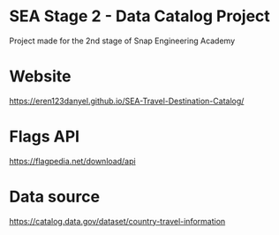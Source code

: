 # SEA Stage 2 - Data Catalog Project
Project made for the 2nd stage of Snap Engineering Academy

# Website
https://eren123danyel.github.io/SEA-Travel-Destination-Catalog/

# Flags API 
https://flagpedia.net/download/api

# Data source
https://catalog.data.gov/dataset/country-travel-information